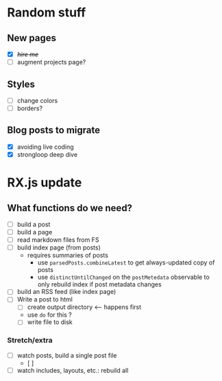 # Random stuff

## New pages
* [X] ~~*hire me*~~
* [ ] augment projects page?

## Styles
* [ ] change colors
* [ ] borders?

## Blog posts to migrate
* [x] avoiding live coding
* [x] strongloop deep dive

# RX.js update

## What functions do we need?
* [ ] build a post
* [ ] build a page
* [ ] read markdown files from FS
* [ ] build index page (from posts)
  * requires summaries of posts
    * use `parsedPosts.combineLatest` to get always-updated copy of posts
    * use `distinctUntilChanged` on the `postMetedata` observable to only rebuild index if post metadata changes
* [ ] build an RSS feed (like index page)
* [ ] Write a post to html
  * [ ] create output directory <-- happens first
  * use `do` for this ?
  * [ ] write file to disk

### Stretch/extra
* [ ] watch posts, build a single post file
  * [ ] 
* [ ] watch includes, layouts, etc.: rebuild all